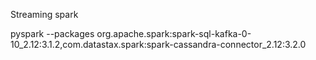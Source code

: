 Streaming spark

pyspark --packages org.apache.spark:spark-sql-kafka-0-10_2.12:3.1.2,com.datastax.spark:spark-cassandra-connector_2.12:3.2.0

